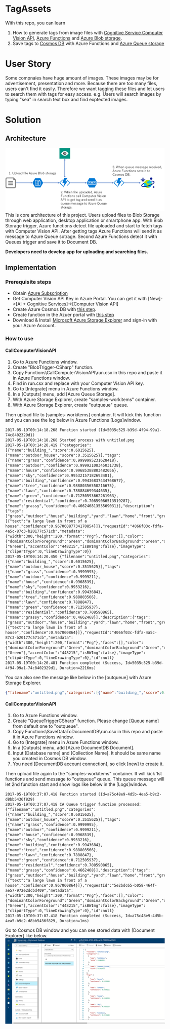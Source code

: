 # TagAssets
With this repo, you can learn 
1. How to generate tags from image files with [Cognitive Service Computer Vision API](https://docs.microsoft.com/en-us/azure/cognitive-services/computer-vision/home), [Azure Functions](https://docs.microsoft.com/en-us/azure/azure-functions/) and [Azure Blob storage](https://docs.microsoft.com/en-us/azure/storage/storage-dotnet-how-to-use-blobs).
2. Save tags to [Cosmos DB](https://docs.microsoft.com/en-us/azure/cosmos-db/) with Azure Functions and [Azure Queue storage](https://docs.microsoft.com/en-us/azure/storage/storage-dotnet-how-to-use-queues)


# User Story
Some compnaies have huge amount of images. These images may be for advertisement, presentation and more. Because there are too many files, users can't find it easily. Therefore we want tagging these files and let users to search them with tags for easy access. e.g. Users will search images by typing "sea" in search text box and find exptected images.

# Solution
## Architecture
![Architecture](./Images/Architecture.png)
This is core architecture of this project. Users upload files to Blob Storage through web application, desktop application or smartphone app. With Blob Storage trigger, Azure functions detect file uploaded and start to fetch tags with Computer Vision API. After getting tags Azure Functions will send it as message to Azure Queue sotrage. Second Azure Functions detect it with Queues trigger and save it to Document DB.

**Developers need to develop app for uploading and searching files.**

## Implementation
### Prerequisite steps
- Obtain [Azure Subscription](https://azure.microsoft.com/en-us/free/)
- Get Computer Vision API Key in Azure Portal. You can get it with [New]->[AI + Cognitive Services]->[Computer Vision API]
- Create Azure Cosmos DB with [this step](https://docs.microsoft.com/en-us/azure/cosmos-db/tutorial-develop-documentdb-dotnet).
- Create function in the Azuer portal with [this step](https://docs.microsoft.com/en-us/azure/azure-functions/functions-create-first-azure-function)
- Download & Install [Microsoft Azure Storage Explorer](http://storageexplorer.com/) and sign-in with your Azure Account.

### How to use
#### CallComputerVisionAPI
1. Go to Azure Functions window.
2. Create "BlobTrigger-CSharp" function.
3. Copy Functions\CallComputerVisionAPI\run.csx in this repo and paste it in Azure Functions window.
4. Find <Insert your key here> in run.csx and replace with your Computer Vision API key.
5. Go to [Integrate] menu in Azure Functions window.
6. In a [Outputs] menu, add [Azure Queue Storage].
7. With Azure Storage Explorer, create "samples-workitems" container.
8. With Azure Storage Explorer, create "outqueue" queue.

Then upload file to [samples-workitems] container. It will kick this function and you can see the log below in Azure Functions [Logs]window.
```
2017-05-19T00:14:18.268 Function started (Id=5035c525-b39d-4f94-99a1-74c8402329d1)
2017-05-19T00:14:18.268 Started process with untitled.png
2017-05-19T00:14:20.419 {"categories":[{"name":"building_","score":0.6015625},{"name":"outdoor_house","score":0.3515625}],"tags":[{"name":"grass","confidence":0.9999995231628418},{"name":"outdoor","confidence":0.99992108345031738},{"name":"house","confidence":0.99685388803482056},{"name":"sky","confidence":0.99532157182693481},{"name":"building","confidence":0.99436837434768677},{"name":"tree","confidence":0.98880356550216675},{"name":"lawn","confidence":0.788884699344635},{"name":"green","confidence":0.71250593662261963},{"name":"residential","confidence":0.70859086513519287},{"name":"grassy","confidence":0.46624681353569031}],"description":{"tags":["grass","outdoor","house","building","yard","lawn","home","front","green","residential","small","field","sitting","grassy","red","farm","brick","large","old","white","sheep","grazing","wooden","standing","garden","parked","hydrant","ball","clock","motorcycle","sign"],"captions":[{"text":"a large lawn in front of a house","confidence":0.96706087734170854}]},"requestId":"4066f03c-fdfa-4a5c-87c3-b20177c571cb","metadata":{"width":300,"height":200,"format":"Png"},"faces":[],"color":{"dominantColorForeground":"Green","dominantColorBackground":"Green","dominantColors":["Green"],"accentColor":"448215","isBWImg":false},"imageType":{"clipArtType":0,"lineDrawingType":0}}
2017-05-19T00:14:20.450 {"filename":"untitled.png","categories":[{"name":"building_","score":0.6015625},{"name":"outdoor_house","score":0.3515625}],"tags":[{"name":"grass","confidence":0.9999995},{"name":"outdoor","confidence":0.9999211},{"name":"house","confidence":0.9968539},{"name":"sky","confidence":0.9953216},{"name":"building","confidence":0.9943684},{"name":"tree","confidence":0.988803566},{"name":"lawn","confidence":0.7888847},{"name":"green","confidence":0.712505937},{"name":"residential","confidence":0.708590865},{"name":"grassy","confidence":0.4662468}],"description":{"tags":["grass","outdoor","house","building","yard","lawn","home","front","green","residential","small","field","sitting","grassy","red","farm","brick","large","old","white","sheep","grazing","wooden","standing","garden","parked","hydrant","ball","clock","motorcycle","sign"],"captions":[{"text":"a large lawn in front of a house","confidence":0.967060864}]},"requestId":"4066f03c-fdfa-4a5c-87c3-b20177c571cb","metadata":{"width":300,"height":200,"format":"Png"},"faces":[],"color":{"dominantColorForeground":"Green","dominantColorBackground":"Green","dominantColors":["Green"],"accentColor":"448215","isBWImg":false},"imageType":{"clipArtType":0,"lineDrawingType":0},"id":null}
2017-05-19T00:14:20.481 Function completed (Success, Id=5035c525-b39d-4f94-99a1-74c8402329d1, Duration=2216ms)
```

You can also see the message like below in the [outqueue] with Azure Storage Explorer.
```json
{"filename":"untitled.png","categories":[{"name":"building_","score":0.6015625},{"name":"outdoor_house","score":0.3515625}],"tags":[{"name":"grass","confidence":0.9999995},{"name":"outdoor","confidence":0.9999211},{"name":"house","confidence":0.9968539},{"name":"sky","confidence":0.9953216},{"name":"building","confidence":0.9943684},{"name":"tree","confidence":0.988803566},{"name":"lawn","confidence":0.7888847},{"name":"green","confidence":0.712505937},{"name":"residential","confidence":0.708590865},{"name":"grassy","confidence":0.4662468}],"description":{"tags":["grass","outdoor","house","building","yard","lawn","home","front","green","residential","small","field","sitting","grassy","red","farm","brick","large","old","white","sheep","grazing","wooden","standing","garden","parked","hydrant","ball","clock","motorcycle","sign"],"captions":[{"text":"a large lawn in front of a house","confidence":0.967060864}]},"requestId":"2f80b291-cada-4871-901a-95d0a6804830","metadata":{"width":300,"height":200,"format":"Png"},"faces":[],"color":{"dominantColorForeground":"Green","dominantColorBackground":"Green","dominantColors":["Green"],"accentColor":"448215","isBWImg":false},"imageType":{"clipArtType":0,"lineDrawingType":0},"id":null}
```

#### CallComputerVisionAPI
1. Go to Azure Functions window.
2. Create "QueueTriggerCSharp" function. Please change [Queue name] from default one to "outqueue".
3. Copy Functions\SaveDataToDocumentDB\run.csx in this repo and paste it in Azure Functions window.
4. Go to [Integrate] menu in Azure Functions window.
5. In a [Outputs] menu, add [Azure DocumentDB Document].
6. Input [Database name] and [Collection Name]. It should be same name you created in Cosmos DB window.
7. You need [DocumentDB account connection], so click [new] to create it.

Then upload file again to the "samples-workitems" container. It will kick 1st functions and send message to "outqueue" queue. This queue message will let 2nd function start and show logs like below in the [Logs]window.
```
2017-05-19T00:37:07.418 Function started (Id=a75c48e9-4d5b-4ea5-b9c2-d8bb5436f829)
2017-05-19T00:37:07.418 C# Queue trigger function processed: {"filename":"untitled.png","categories":[{"name":"building_","score":0.6015625},{"name":"outdoor_house","score":0.3515625}],"tags":[{"name":"grass","confidence":0.9999995},{"name":"outdoor","confidence":0.9999211},{"name":"house","confidence":0.9968539},{"name":"sky","confidence":0.9953216},{"name":"building","confidence":0.9943684},{"name":"tree","confidence":0.988803566},{"name":"lawn","confidence":0.7888847},{"name":"green","confidence":0.712505937},{"name":"residential","confidence":0.708590865},{"name":"grassy","confidence":0.4662468}],"description":{"tags":["grass","outdoor","house","building","yard","lawn","home","front","green","residential","small","field","sitting","grassy","red","farm","brick","large","old","white","sheep","grazing","wooden","standing","garden","parked","hydrant","ball","clock","motorcycle","sign"],"captions":[{"text":"a large lawn in front of a house","confidence":0.967060864}]},"requestId":"5e2bdc65-b058-464f-ae57-972e2dcbd409","metadata":{"width":300,"height":200,"format":"Png"},"faces":[],"color":{"dominantColorForeground":"Green","dominantColorBackground":"Green","dominantColors":["Green"],"accentColor":"448215","isBWImg":false},"imageType":{"clipArtType":0,"lineDrawingType":0},"id":null}
2017-05-19T00:37:07.418 Function completed (Success, Id=a75c48e9-4d5b-4ea5-b9c2-d8bb5436f829, Duration=1ms)
```

Go to Cosmos DB window and you can see stored data with [Document Explorer] like below.
![DocumentExplorer](./Images/DocumentExplorer.PNG)

